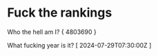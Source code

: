 # Fuck the rankings

Who the hell am I?
{ 4803690 }

What fucking year is it?
[ 2024-07-29T07:30:00Z ]
